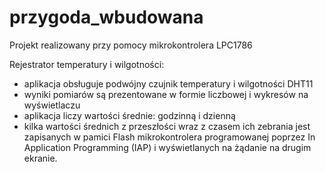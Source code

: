 # przygoda_wbudowana

Projekt realizowany przy pomocy mikrokontrolera LPC1786

Rejestrator temperatury i wilgotności:
- aplikacja obsługuje podwójny czujnik temperatury i wilgotności DHT11
- wyniki pomiarów są prezentowane w formie liczbowej i wykresów na wyświetlaczu
- aplikacja liczy wartości średnie: godzinną i dzienną
- kilka wartości średnich z przeszłości wraz z czasem ich zebrania jest zapisanych w pamici Flash mikrokontrolera programowanej poprzez In Application Programming (IAP) i wyświetlanych na żądanie na drugim ekranie.
